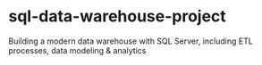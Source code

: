 # sql-data-warehouse-project
Building a modern data warehouse with SQL Server, including ETL processes, data modeling &amp; analytics
